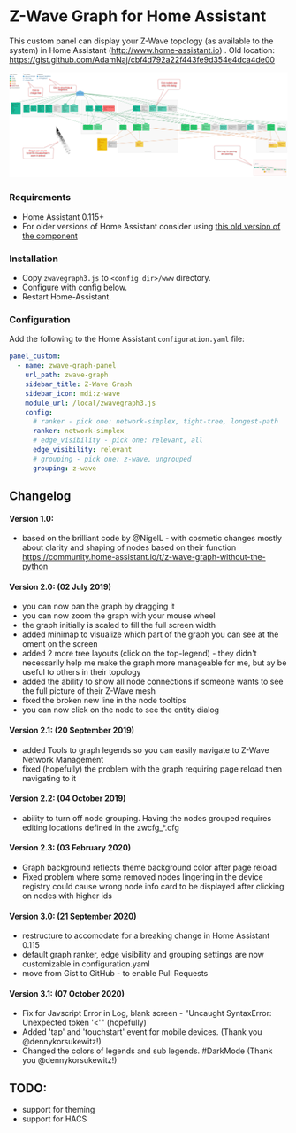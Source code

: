 # Z-Wave Graph for Home Assistant

This custom panel can display your Z-Wave topology (as available to the system) in Home Assistant (http://www.home-assistant.io) .
Old location: https://gist.github.com/AdamNaj/cbf4d792a22f443fe9d354e4dca4de00


![Sample screenshot](screenshot.png?raw=true "Sample screenshot")

### Requirements
- Home Assistant 0.115+
- For older versions of Home Assistant consider using [this old version of the component](https://gist.github.com/AdamNaj/cbf4d792a22f443fe9d354e4dca4de00)

### Installation

- Copy `zwavegraph3.js`  to `<config dir>/www` directory.
- Configure with config below.
- Restart Home-Assistant.

### Configuration
Add the following to the Home Assistant `configuration.yaml` file:

```yaml
panel_custom:
  - name: zwave-graph-panel
    url_path: zwave-graph
    sidebar_title: Z-Wave Graph
    sidebar_icon: mdi:z-wave
    module_url: /local/zwavegraph3.js
    config:
      # ranker - pick one: network-simplex, tight-tree, longest-path
      ranker: network-simplex
      # edge_visibility - pick one: relevant, all
      edge_visibility: relevant
      # grouping - pick one: z-wave, ungrouped
      grouping: z-wave
```

## Changelog

#### Version 1.0:
- based on the brilliant code by @NigelL - with cosmetic changes mostly about clarity and shaping of nodes based on their function
  https://community.home-assistant.io/t/z-wave-graph-without-the-python
#### Version 2.0: (02 July 2019)
- you can now pan the graph by dragging it
- you can now zoom the graph with your mouse wheel
- the graph initially is scaled to fill the full screen width
- added minimap to visualize which part of the graph you can see at the oment on the screen
- added 2 more tree layouts (click on the top-legend) - they didn't necessarily help me make the graph more manageable for me, but ay be useful to others in their topology
- added the ability to show all node connections if someone wants to see the full picture of their Z-Wave mesh
- fixed the broken new line in the node tooltips
- you can now click on the node to see the entity dialog
#### Version 2.1: (20 September 2019)
- added Tools to graph legends so you can easily navigate to Z-Wave Network Management
- fixed (hopefully) the problem with the graph requiring page reload then navigating to it
#### Version 2.2: (04 October 2019)
- ability to turn off node grouping. Having the nodes grouped requires editing locations defined in the zwcfg_*.cfg
#### Version 2.3: (03 February 2020)
- Graph background reflects theme background color after page reload
- Fixed problem where some removed nodes lingering in the device registry could cause wrong node info card to be displayed after clicking on nodes with higher ids
#### Version 3.0: (21 September 2020)
- restructure to accomodate for a breaking change in Home Assistant 0.115
- default graph ranker, edge visibility and grouping settings are now customizable in configuration.yaml
- move from Gist to GitHub - to enable Pull Requests
#### Version 3.1: (07 October 2020)
- Fix for Javscript Error in Log, blank screen - "Uncaught SyntaxError: Unexpected token '<'" (hopefully)
- Added 'tap' and 'touchstart' event for mobile devices. (Thank you @dennykorsukewitz!)
- Changed the colors of legends and sub legends. #DarkMode (Thank you @dennykorsukewitz!)

## TODO:
- support for theming
- support for HACS